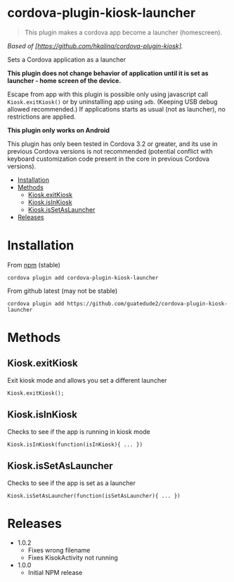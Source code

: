 # cordova-plugin-kiosk-launcher

> This plugin makes a cordova app become a launcher (homescreen).

_Based of [https://github.com/hkalina/cordova-plugin-kiosk]._

Sets a Cordova application as a launcher

**This plugin does not change behavior of application until it is set as launcher - home screen of the device.**

Escape from app with this plugin is possible only using javascript call `Kiosk.exitKiosk()`
or by uninstalling app using `adb`. (Keeping USB debug allowed recommended.)
If applications starts as usual (not as launcher), no restrictions are applied.

**This plugin only works on Android**


This plugin has only been tested in Cordova 3.2 or greater, and its use in previous Cordova versions is not recommended (potential conflict with keyboard customization code present in the core in previous Cordova versions).

- [Installation](#installation)
- [Methods](#methods)
    - [Kiosk.exitKiosk](#kioskExitKiosk)
    - [Kiosk.isInKiosk](#kioskIsInKiosk)
    - [Kiosk.isSetAsLauncher](#kioskIsSetAsLauncher)
- [Releases](#releases)

# Installation

From [npm](https://www.npmjs.com/package/cordova-plugin-kiosk-launcher) (stable)

`cordova plugin add cordova-plugin-kiosk-launcher`

From github latest (may not be stable)

`cordova plugin add https://github.com/guatedude2/cordova-plugin-kiosk-launcher`


# Methods

## Kiosk.exitKiosk

Exit kiosk mode and allows you set a different launcher

    Kiosk.exitKiosk();


## Kiosk.isInKiosk

Checks to see if the app is running in kiosk mode

    Kiosk.isInKiosk(function(isInKiosk){ ... })

## Kiosk.isSetAsLauncher

Checks to see if the app is set as a launcher

    Kiosk.isSetAsLauncher(function(isSetAsLauncher){ ... })

# Releases
- 1.0.2
    - Fixes wrong filename
    - Fixes KisokActivity not running
- 1.0.0
   - Initial NPM release